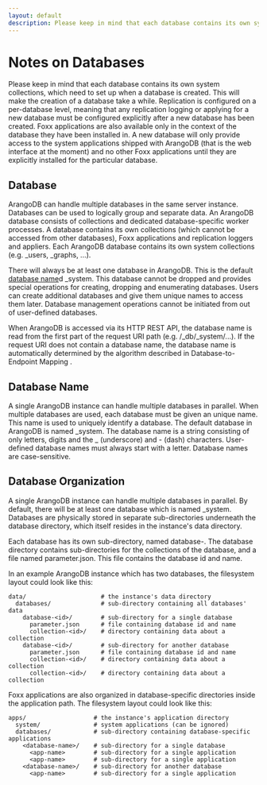 ```yaml
---
layout: default
description: Please keep in mind that each database contains its own system collections,which need to set up when a database is created
---
```

Notes on Databases
==================

Please keep in mind that each database contains its own system collections,
which need to set up when a database is created. This will make the creation
of a database take a while. Replication is configured on a per-database level,
meaning that any replication logging or applying for a new database must
be configured explicitly after a new database has been created. Foxx applications
are also available only in the context of the database they have been installed
in. A new database will only provide access to the system applications shipped
with ArangoDB (that is the web interface at the moment) and no other Foxx
applications until they are explicitly installed for the particular database.

Database
--------

ArangoDB can handle multiple databases in the same server instance. Databases can be used to logically group and separate data. An ArangoDB database consists of collections and dedicated database-specific worker processes.
A database contains its own collections (which cannot be accessed from other databases), Foxx applications and replication loggers and appliers. Each ArangoDB database contains its own system collections (e.g. _users, _graphs, ...).

There will always be at least one database in ArangoDB. This is the default [database name](../manual/appendix-glossary.html#database-name)d _system. This database cannot be dropped and provides special operations for creating, dropping and enumerating databases. Users can create additional databases and give them unique names to access them later. Database management operations cannot be initiated from out of user-defined databases.

When ArangoDB is accessed via its HTTP REST API, the database name is read from the first part of the request URI path (e.g. /_db/_system/...). If the request URI does not contain a database name, the database name is automatically determined by the algorithm described in Database-to-Endpoint Mapping .

Database Name
-------------

A single ArangoDB instance can handle multiple databases in parallel. When multiple databases are used, each database must be given an unique name. This name is used to uniquely identify a database. The default database in ArangoDB is named _system.
The database name is a string consisting of only letters, digits and the _ (underscore) and - (dash) characters. User-defined database names must always start with a letter. Database names are case-sensitive.

Database Organization
---------------------

A single ArangoDB instance can handle multiple databases in parallel. By default, there will be at least one database which is named _system.
Databases are physically stored in separate sub-directories underneath the database directory, which itself resides in the instance's data directory.

Each database has its own sub-directory, named database-<database id>. The database directory contains sub-directories for the collections of the database, and a file named parameter.json. This file contains the database id and name.

In an example ArangoDB instance which has two databases, the filesystem layout could look like this:

```
data/                     # the instance's data directory
  databases/              # sub-directory containing all databases' data
    database-<id>/        # sub-directory for a single database
      parameter.json      # file containing database id and name
      collection-<id>/    # directory containing data about a collection
    database-<id>/        # sub-directory for another database
      parameter.json      # file containing database id and name
      collection-<id>/    # directory containing data about a collection
      collection-<id>/    # directory containing data about a collection
```

Foxx applications are also organized in database-specific directories inside the application path. The filesystem layout could look like this:

```
apps/                   # the instance's application directory
  system/               # system applications (can be ignored)
  databases/            # sub-directory containing database-specific applications
    <database-name>/    # sub-directory for a single database
      <app-name>        # sub-directory for a single application
      <app-name>        # sub-directory for a single application
    <database-name>/    # sub-directory for another database
      <app-name>        # sub-directory for a single application
````

